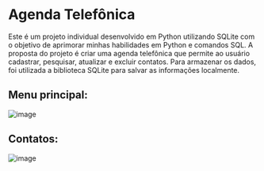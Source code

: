 # Agenda Telefônica
Este é um projeto individual desenvolvido em Python utilizando SQLite com o objetivo de aprimorar minhas habilidades em Python e comandos SQL. A proposta do projeto é criar uma agenda telefônica que permite ao usuário cadastrar, pesquisar, atualizar e excluir contatos. Para armazenar os dados, foi utilizada a biblioteca SQLite para salvar as informações localmente.

## Menu principal:
![image](https://github.com/user-attachments/assets/074ff438-b23f-45eb-9c25-29f7e3e922c7)

## Contatos:
![image](https://github.com/user-attachments/assets/1882a1fb-35c2-48ad-8f9d-0b9212c5c463)
